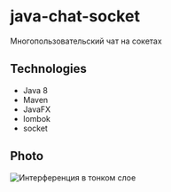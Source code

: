 # java-chat-socket
Многопользовательский чат на сокетах

## Technologies
 - Java 8
 - Maven
 - JavaFX
 - lombok
 - socket
 
## Photo

 ![Интерференция в тонком слое](https://i.ibb.co/vJtzfTk/chat.png)